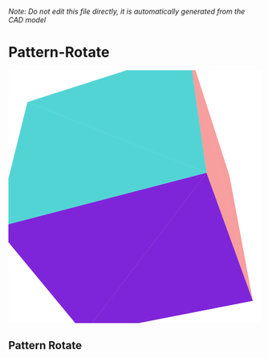 ###### Note: Do not edit this file directly, it is automatically generated from the CAD model

# Pattern-Rotate

![](/project.svg)

## Pattern Rotate


